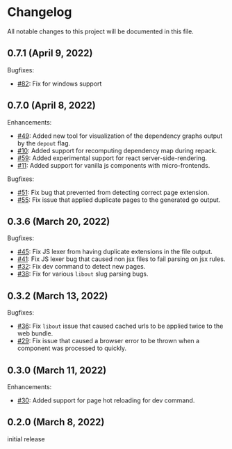 # Changelog
All notable changes to this project will be documented in this file.

## 0.7.1 (April 9, 2022)

Bugfixes:
- [#82](https://github.com/GuyARoss/orbit/issues/82): Fix for windows support

## 0.7.0 (April 8, 2022)

Enhancements:
- [#49](https://github.com/GuyARoss/orbit/issues/49): Added new tool for visualization of the dependency graphs output by the `depout` flag.
- [#10](https://github.com/GuyARoss/orbit/issues/10): Added support for recomputing dependency map during repack.
- [#59](https://github.com/GuyARoss/orbit/issues/59): Added experimental support for react server-side-rendering.
- [#11](https://github.com/GuyARoss/orbit/issues/11): Added support for vanilla js components with micro-frontends.

Bugfixes:
- [#51](https://github.com/GuyARoss/orbit/issues/51): Fix bug that prevented from detecting correct page extension.
- [#55](https://github.com/GuyARoss/orbit/issues/55): Fix issue that applied duplicate pages to the generated go output.

## 0.3.6 (March 20, 2022)

Bugfixes:
- [#45](https://github.com/GuyARoss/orbit/issues/45): Fix JS lexer from having duplicate extensions in the file output.
- [#41](https://github.com/GuyARoss/orbit/issues/41): Fix JS lexer bug that caused non jsx files to fail parsing on jsx rules.
- [#32](https://github.com/GuyARoss/orbit/issues/32): Fix dev command to detect new pages.
- [#38](https://github.com/GuyARoss/orbit/issues/38): Fix for various `libout` slug parsing bugs.


## 0.3.2 (March 13, 2022)

Bugfixes:
- [#36](https://github.com/GuyARoss/orbit/issues/36): Fix `libout` issue that caused cached urls to be applied twice to the web bundle.
- [#29](https://github.com/GuyARoss/orbit/issues/29): Fix issue that caused a browser error to be thrown when a component was processed to quickly.

## 0.3.0 (March 11, 2022)

Enhancements:
- [#30](https://github.com/GuyARoss/orbit/issues/30): Added support for page hot reloading for dev command.

## 0.2.0 (March 8, 2022)
initial release
